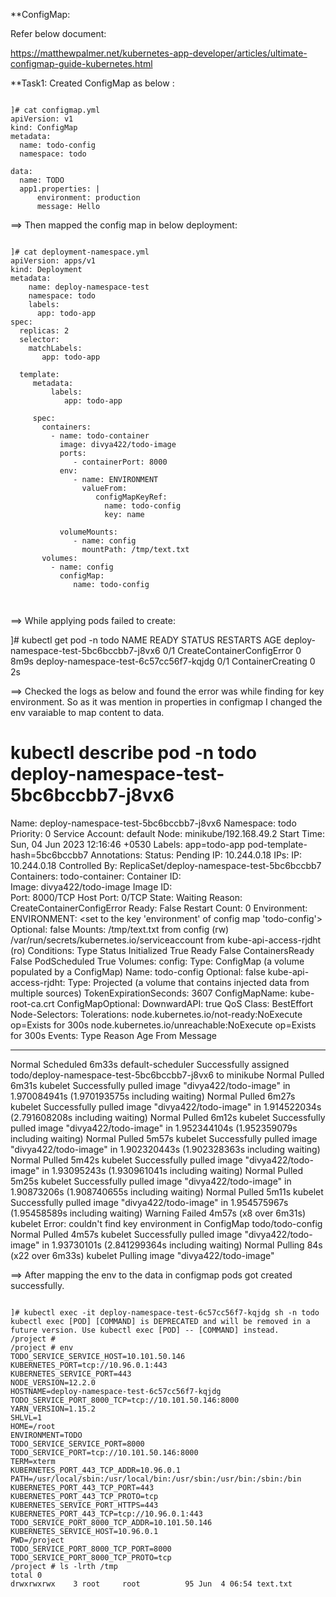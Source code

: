 **ConfigMap:

Refer below document:

https://matthewpalmer.net/kubernetes-app-developer/articles/ultimate-configmap-guide-kubernetes.html



**Task1: Created ConfigMap as below :

~~~~~~~~~~~~~~~

]# cat configmap.yml 
apiVersion: v1
kind: ConfigMap
metadata:
  name: todo-config
  namespace: todo

data: 
  name: TODO
  app1.properties: |
      environment: production
      message: Hello

~~~~~~~~~~~~~~~

      
==> Then mapped the config map in below deployment:

~~~~~~~~~~~~~~~

]# cat deployment-namespace.yml 
apiVersion: apps/v1
kind: Deployment
metadata:
    name: deploy-namespace-test
    namespace: todo
    labels:
      app: todo-app
spec:
  replicas: 2
  selector:
    matchLabels:
       app: todo-app

  template:
     metadata:
         labels:
            app: todo-app

     spec: 
       containers:
         - name: todo-container
           image: divya422/todo-image
           ports:
              - containerPort: 8000
           env:
              - name: ENVIRONMENT
                valueFrom:
                   configMapKeyRef: 
                     name: todo-config
                     key: name

           volumeMounts:
              - name: config
                mountPath: /tmp/text.txt
       volumes:
         - name: config
           configMap:
              name: todo-config
              
              
~~~~~~~~~~~~~~~


==> While applying pods failed to create:

]# kubectl get pod -n todo
NAME                                     READY   STATUS                       RESTARTS   AGE
deploy-namespace-test-5bc6bccbb7-j8vx6   0/1     CreateContainerConfigError   0          8m9s
deploy-namespace-test-6c57cc56f7-kqjdg   0/1     ContainerCreating            0          2s

==> Checked the logs as below and found the error was while finding for key environment. So as it was mention in properties in configmap I changed the env varaiable to map content to data.

# kubectl describe pod -n todo deploy-namespace-test-5bc6bccbb7-j8vx6
Name:             deploy-namespace-test-5bc6bccbb7-j8vx6
Namespace:        todo
Priority:         0
Service Account:  default
Node:             minikube/192.168.49.2
Start Time:       Sun, 04 Jun 2023 12:16:46 +0530
Labels:           app=todo-app
                  pod-template-hash=5bc6bccbb7
Annotations:      <none>
Status:           Pending
IP:               10.244.0.18
IPs:
  IP:           10.244.0.18
Controlled By:  ReplicaSet/deploy-namespace-test-5bc6bccbb7
Containers:
  todo-container:
    Container ID:   
    Image:          divya422/todo-image
    Image ID:       
    Port:           8000/TCP
    Host Port:      0/TCP
    State:          Waiting
      Reason:       CreateContainerConfigError
    Ready:          False
    Restart Count:  0
    Environment:
      ENVIRONMENT:  <set to the key 'environment' of config map 'todo-config'>  Optional: false
    Mounts:
      /tmp/text.txt from config (rw)
      /var/run/secrets/kubernetes.io/serviceaccount from kube-api-access-rjdht (ro)
Conditions:
  Type              Status
  Initialized       True 
  Ready             False 
  ContainersReady   False 
  PodScheduled      True 
Volumes:
  config:
    Type:      ConfigMap (a volume populated by a ConfigMap)
    Name:      todo-config
    Optional:  false
  kube-api-access-rjdht:
    Type:                    Projected (a volume that contains injected data from multiple sources)
    TokenExpirationSeconds:  3607
    ConfigMapName:           kube-root-ca.crt
    ConfigMapOptional:       <nil>
    DownwardAPI:             true
QoS Class:                   BestEffort
Node-Selectors:              <none>
Tolerations:                 node.kubernetes.io/not-ready:NoExecute op=Exists for 300s
                             node.kubernetes.io/unreachable:NoExecute op=Exists for 300s
Events:
  Type     Reason     Age                    From               Message
  ----     ------     ----                   ----               -------
  Normal   Scheduled  6m33s                  default-scheduler  Successfully assigned todo/deploy-namespace-test-5bc6bccbb7-j8vx6 to minikube
  Normal   Pulled     6m31s                  kubelet            Successfully pulled image "divya422/todo-image" in 1.970084941s (1.970193575s including waiting)
  Normal   Pulled     6m27s                  kubelet            Successfully pulled image "divya422/todo-image" in 1.914522034s (2.791608208s including waiting)
  Normal   Pulled     6m12s                  kubelet            Successfully pulled image "divya422/todo-image" in 1.952344104s (1.952359079s including waiting)
  Normal   Pulled     5m57s                  kubelet            Successfully pulled image "divya422/todo-image" in 1.902320443s (1.902328363s including waiting)
  Normal   Pulled     5m42s                  kubelet            Successfully pulled image "divya422/todo-image" in 1.93095243s (1.930961041s including waiting)
  Normal   Pulled     5m25s                  kubelet            Successfully pulled image "divya422/todo-image" in 1.90873206s (1.908740655s including waiting)
  Normal   Pulled     5m11s                  kubelet            Successfully pulled image "divya422/todo-image" in 1.954575967s (1.95458589s including waiting)
  Warning  Failed     4m57s (x8 over 6m31s)  kubelet            Error: couldn't find key environment in ConfigMap todo/todo-config
  Normal   Pulled     4m57s                  kubelet            Successfully pulled image "divya422/todo-image" in 1.93730101s (2.841299364s including waiting)
  Normal   Pulling    84s (x22 over 6m33s)   kubelet            Pulling image "divya422/todo-image"

  
  ==> After mapping the env to the data in configmap pods got created successfully.
  
  ~~~~~~~~~~~~~~~~
  
  ]# kubectl exec -it deploy-namespace-test-6c57cc56f7-kqjdg sh -n todo
kubectl exec [POD] [COMMAND] is DEPRECATED and will be removed in a future version. Use kubectl exec [POD] -- [COMMAND] instead.
/project # 
/project # env
TODO_SERVICE_SERVICE_HOST=10.101.50.146
KUBERNETES_PORT=tcp://10.96.0.1:443
KUBERNETES_SERVICE_PORT=443
NODE_VERSION=12.2.0
HOSTNAME=deploy-namespace-test-6c57cc56f7-kqjdg
TODO_SERVICE_PORT_8000_TCP=tcp://10.101.50.146:8000
YARN_VERSION=1.15.2
SHLVL=1
HOME=/root
ENVIRONMENT=TODO
TODO_SERVICE_SERVICE_PORT=8000
TODO_SERVICE_PORT=tcp://10.101.50.146:8000
TERM=xterm
KUBERNETES_PORT_443_TCP_ADDR=10.96.0.1
PATH=/usr/local/sbin:/usr/local/bin:/usr/sbin:/usr/bin:/sbin:/bin
KUBERNETES_PORT_443_TCP_PORT=443
KUBERNETES_PORT_443_TCP_PROTO=tcp
KUBERNETES_SERVICE_PORT_HTTPS=443
KUBERNETES_PORT_443_TCP=tcp://10.96.0.1:443
TODO_SERVICE_PORT_8000_TCP_ADDR=10.101.50.146
KUBERNETES_SERVICE_HOST=10.96.0.1
PWD=/project
TODO_SERVICE_PORT_8000_TCP_PORT=8000
TODO_SERVICE_PORT_8000_TCP_PROTO=tcp
/project # ls -lrth /tmp
total 0
drwxrwxrwx    3 root     root          95 Jun  4 06:54 text.txt
~~~~~~~~~~~~~~~~
